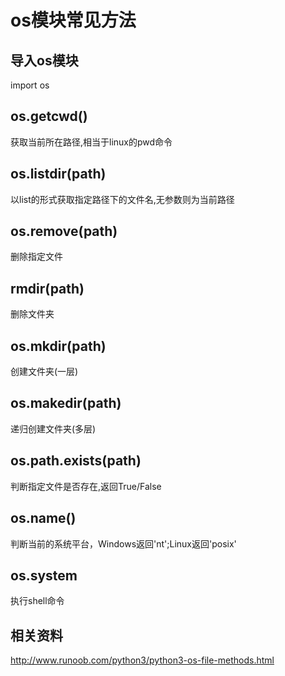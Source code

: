 # os模块常见方法 #

## 导入os模块 ##
import os

## os.getcwd() ##
获取当前所在路径,相当于linux的pwd命令

## os.listdir(path) ##
以list的形式获取指定路径下的文件名,无参数则为当前路径


## os.remove(path) ##
删除指定文件

## rmdir(path) ##
删除文件夹

## os.mkdir(path) ##
创建文件夹(一层)

## os.makedir(path) ##
递归创建文件夹(多层)

## os.path.exists(path) ##
判断指定文件是否存在,返回True/False

## os.name() ##
判断当前的系统平台，Windows返回'nt';Linux返回'posix'

## os.system ##
执行shell命令

## 相关资料 ##
http://www.runoob.com/python3/python3-os-file-methods.html